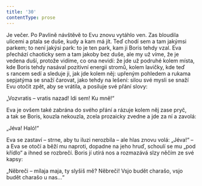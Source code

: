 ```yaml
---
title: '30'
contentType: prose
---
```


Je večer. Po Pavlině návštěvě to Evu znovu vytáhlo ven. Zas bloudila ulicemi a ptala se duše, kudy a kam má jít. Teď chodí sem a tam jakýmsi parkem; to není jakýsi park: to je ten park, kam ji Boris tehdy vzal. Eva přechází chaoticky sem a tam jakoby bez duše, ale my už víme, že je vedena duší, protože vidíme, co ona nevidí: že jde už podruhé kolem místa, kde Boris tehdy nasával pozitivní energii stromů, kolem lavičky, kde teď s rancem sedí a sleduje ji, jak jde kolem něj: upřeným pohledem a rukama sepjatýma se snaží čarovat, jako tehdy na lešení: silou své mysli se snaží Evu otočit zpět, aby se vrátila, a posiluje své přání slovy:

„Vozvratis – vratis nazad! Idi sem! Ku mně!“

Eva je ovšem také zabrána do svého přání a rázuje kolem něj zase pryč, a tak se Boris, kouzla nekouzla, zcela prozaicky zvedne a jde za ní a zavolá:

„Jéva! Haló!“

Eva se zastaví – strne, aby tu iluzi nerozbila – ale hlas znovu volá: „Jéva!“ – a Eva se otočí a běží mu naproti, dopadne na jeho hruď, schoulí se mu „pod křídlo“ a ihned se rozbrečí. Boris jí utírá nos a rozmazává slzy něčím ze své kapsy:

„Něbreči – mílaja maja, ty slyšiš mě? Něbreči! Vsjo budět charašo, vsjo budět charašo u nas…“
